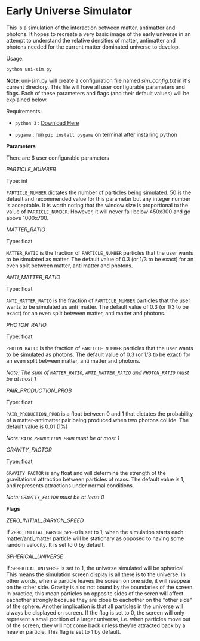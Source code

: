 # Early Universe Simulator

This is a simulation of the interaction between matter, antimatter and photons. It hopes to recreate a very basic image of the early universe in an attempt to understand the relative densities of matter, antimatter and photons needed for the current matter dominated universe to develop.

Usage:

  `python uni-sim.py`

**Note**: uni-sim.py will create a configuration file named *sim_config.txt* in it's current directory. This file will have all user configurable parameters and flags. Each of these parameters and flags (and their default values) will be explained below.

Requirements:

  - `python 3` : [Download Here](https://www.python.org/downloads/)
  
  - `pygame` : run `pip install pygame` on terminal after installing python
  
**Parameters**

There are 6 user configurable parameters

*PARTICLE_NUMBER*

Type: int

`PARTICLE_NUMBER` dictates the number of particles being simulated. 50 is the default and recommended value for this parameter but any integer number is acceptable. It is worth noting that the window size is proportional to the value of `PARTICLE_NUMBER`. However, it will never fall below 450x300 and go above 1000x700.

*MATTER_RATIO*

Type: float

`MATTER_RATIO` is the fraction of `PARTICLE_NUMBER` particles that the user wants to be simulated as matter. The default value of 0.3 (or 1/3 to be exact) for an even split between matter, anti matter and photons.

*ANTI_MATTER_RATIO*

Type: float

`ANTI_MATTER_RATIO` is the fraction of `PARTICLE_NUMBER` particles that the user wants to be simulated as anti_matter. The default value of 0.3 (or 1/3 to be exact) for an even split between matter, anti matter and photons.

*PHOTON_RATIO*

Type: float

`PHOTON_RATIO` is the fraction of `PARTICLE_NUMBER` particles that the user wants to be simulated as photons. The default value of 0.3 (or 1/3 to be exact) for an even split between matter, anti matter and photons.

  *Note: The sum of `MATTER_RATIO`, `ANTI_MATTER_RATIO` and `PHOTON_RATIO` must be at most 1*

*PAIR_PRODUCTION_PROB*

Type: float

`PAIR_PRODUCTION_PROB` is a float between 0 and 1 that dictates the probability of a matter-antimatter pair being produced when two photons collide. The default value is 0.01 (1%)

  *Note: `PAIR_PRODUCTION_PROB` must be at most 1*

*GRAVITY_FACTOR*

Type: float

`GRAVITY_FACTOR` is any float and will determine the strength of the gravitational attraction between particles of mass. The default value is 1, and represents attractions under normal conditions.

  *Note: `GRAVITY_FACTOR` must be at least 0*

**Flags**

*ZERO_INITIAL_BARYON_SPEED*

  If `ZERO_INITIAL_BARYON_SPEED` is set to 1, when the simulation starts each matter/anti_matter particle will be stationary as opposed to having some random velocity. It is set to 0 by default.

*SPHERICAL_UNIVERSE*

  If `SPHERICAL_UNIVERSE` is set to 1, the universe simulated will be spherical. This means the simulation screen display is all there is to the universe. In other words, when a particle leaves the screen on one side, it will reappear on the other side. Gravity is also not bound by the boundaries of the screen. In practice, this mean particles on opposite sides of the scren will affect eachother strongly because they are close to eachother on the "other side" of the sphere. Another implication is that all particles in the universe will always be displayed on screen. If the flag is set to 0, the screen will only represent a small porition of a larger universe, i.e. when particles move out of the screen, they will not come back unless they're attracted back by a heavier particle. This flag is set to 1 by default.


    
